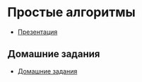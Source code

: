 # Простые алгоритмы

* [Презентация](./Семинар_2_C#_Простые_алгоритмы_1_1.pptx%20(1).pdf)

## Домашние задания

* [Домашние задания](./%D0%94%D0%BE%D0%BC%D0%B0%D1%88%D0%BD%D0%B8%D0%B5%20%D0%B7%D0%B0%D0%B4%D0%B0%D0%BD%D0%B8%D1%8F/)
